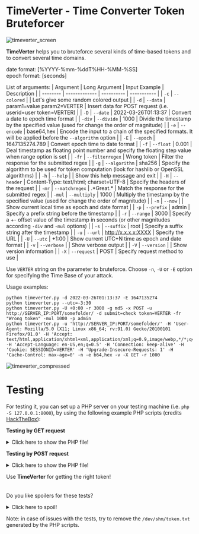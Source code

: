 <meta name="google-site-verification" content="eYOBomaN2YcylvNwoLtX2_8lz_6SnfKqLRidvk5Rrdo" />

# TimeVerter - Time Converter Token Bruteforcer

![timeverter_screen](https://user-images.githubusercontent.com/83867734/158734970-7aa3ba3d-047d-4229-9201-6180b3b95a51.png)

**TimeVerter** helps you to bruteforce several kinds of time-based tokens and to convert several time domains.

date format: [%YYYY-%mm-%ddT%HH-%MM-%SS]\
epoch format: [seconds]

List of arguments:
| Argument | Long Argument | Input Example | Description |
| -------- | ------------- | ---------- | ----------- |
| `-c` | `--colored` | | Let's give some random colored output |
| `-d` | `--data` | param1=value param2=VERTER | Insert data for POST request (i.e. userid=user token=VERTER) |
| `-D` | `--date` | 2022-03-26T01:13:37 | Convert a date to epoch time format |
| `-div` | `--divide` | 1000 | Divide the timestamp by the specified value (used for change the order of magnitude) |
| `-e` | `--encode` | base64,hex | Encode the input to a chain of the specified formats. It will be applied before the `--algorithm` option |
| `-E` | `--epoch` | 1647135274.789 | Convert epoch time to date format |
| `-f` | `--float` | 0.001 | Deal timestamp as floating point number and specify the floating step value when range option is set |
| `-fr` | `--filterregex` | Wrong token | Filter the response for the submitted regex |
| `-g` | `--algorithm` | sha256 | Specify the algorithm to be used for token computation (look for hashlib or OpenSSL algorithms) |
| `-h` | `--help` | | Show this help message and exit |
| `-H` | `--header` | Content-Type: text/html; charset=UTF-8 | Specify the headers of the request |
| `-mr` | `--matchregex` | .\*Great.\* | Match the response for the submitted regex |
| `-mul` | `--multiply` | 1000 | Multiply the timestamp by the specified value (used for change the order of magnitude) |
| `-n` | `--now` | | Show current local time as epoch and date format |
| `-p` | `--prefix` | admin | Specify a prefix string before the timestamp |
| `-r` | `--range` | 3000 | Specify a +- offset value of the timestamp in seconds (or other magnitudes according `-div` and `-mul` options) |
| `-s` | `--suffix` | root | Specify a suffix string after the timestamp |
| `-u` | `--url` | http://x.x.x.x:XXXX | Specify the URL |
| `-U` | `--utc` | +1:00 | Show current UTC+N time as epoch and date format |
| `-v` | `--verbose` | | Show verbose output |
| `-V` | `--version` | | Show version information |
| `-X` | `--request` | POST | Specify request method to use |

Use `VERTER` string on the parameter to bruteforce. Choose `-n`, `-U` or `-E` option for specifying the Time Base of your attack.

Usage examples:
```
python timeverter.py -d 2022-03-26T01:13:37 -E 1647135274
python timeverter.py --utc=-3:30
python timeverter.py -U +0:00 -r 3000 -g md5 -x POST -u http://SERVER_IP:PORT/somefolder/ -d submit=check token=VERTER -fr "Wrong token" -mul 1000 -p admin
python timeverter.py -u 'http://SERVER_IP:PORT/somefolder/' -H 'User-Agent: Mozilla/5.0 (X11; Linux x86_64; rv:91.0) Gecko/20100101 Firefox/91.0' -H 'Accept: text/html,application/xhtml+xml,application/xml;q=0.9,image/webp,*/*;q=0.8' -H 'Accept-Language: en-US,en;q=0.5' -H 'Connection: keep-alive' -H 'Cookie: SESSIONID=VERTER' -H 'Upgrade-Insecure-Requests: 1' -H 'Cache-Control: max-age=0' -n -e b64,hex -v -X GET -r 1000
```
![timeverter_compressed](https://user-images.githubusercontent.com/83867734/158840889-ceae7b4d-6e46-4a02-9957-fd3fa4f1c40b.gif)

# Testing
For testing it, you can set up a PHP server on your testing machine (i.e. `php -S 127.0.0.1:8000`), by using the following example PHP scripts (credits [HackTheBox](https://www.hackthebox.com/)):

**Testing by GET request**
<details>
  <summary>Click here to show the PHP file!</summary>
      
```php
<?php
// common header, can skip until READ_HERE mark
?>
<!DOCTYPE html>
<html lang="en">
<head>
<meta charset="utf-8">
<meta http-equiv="X-UA-Compatible" content="IE=edge">
<meta name="viewport" content="width=device-width, initial-scale=1">
<title>Broken Authentication Login - Reset token time()</title>
<link rel="stylesheet" href="https://stackpath.bootstrapcdn.com/bootstrap/4.5.2/css/bootstrap.min.css">
<script src="https://ajax.googleapis.com/ajax/libs/jquery/1.12.4/jquery.min.js"></script>
<script src="https://stackpath.bootstrapcdn.com/bootstrap/4.5.2/js/bootstrap.min.js"></script> 
<style>
	.login-form {
		width: 500px;
    	margin: 50px auto;
	}
    .login-form form {
    	margin-bottom: 15px;
        background: #f7f7f7;
        box-shadow: 0px 2px 2px rgba(0, 0, 0, 0.3);
        padding: 30px;
    }
    .login-form h2 {
        margin: 0 0 15px;
    }
    .form-control, .btn {
        min-height: 38px;
        border-radius: 2px;
    }
    .btn {        
        font-size: 15px;
        font-weight: bold;
    }
</style>
</head>
<body>
<div class="login-form">
<?php
// READ_HERE

// where we will save our token
$token_file = "/dev/shm/token.txt";

// if file does not exists, create a token for this test session
if (!(@file_exists($token_file))) {
  // get time in seconds
	$time = intval(microtime(true));

  // calculate token md5 hash
	$token = md5($time);

  // create and write tokenfile
  $fh = fopen($token_file, "w") or die("Unable to open file!");
  fwrite($fh, $token);
  fclose($fh);
}

// read token from file
function get_token($file) {
	$fh = fopen($file, "r");
	$token = fread($fh, filesize($file));
  // we shouldn't have any \r or \n, just to be safe
  $token = str_replace(PHP_EOL, '', $token);
	fclose($fh);
	return $token;
}

// if we have a GET as check that contain a token field, and the field is valid reply with "Great work", else just return "Wrong token"
if (isset($_GET['submit'])) {
	if ($_GET['submit'] === 'check') {
		$valid = get_token($token_file);
		if ($valid === $_GET['token']) {
			echo '<div class="alert alert-primary"> <strong>Great work!</strong></div>';
			exit;
		} else {
			echo '<div class="alert alert-warning"> <strong>Wrong token.</strong></div>';
		}
	}
}
?>
    <form action="" method="GET">
	<h2 class="text-center">Input a valid token</h2>	
        <div class="form-group">
            <input name="token" type="text" class="form-control" placeholder="Token" required="required">
        </div>

            <button value="check" name="submit" type="submit" class="btn btn-primary btn-block">Check</button>
        </div>
    </form>
</div>
</body>
</html>
```
</details>

**Testing by POST request**
<details>
  <summary>Click here to show the PHP file!</summary>
  
```php
<?php
// common header, can skip until READ_HERE mark
?>
<!DOCTYPE html>
<html lang="en">
<head>
<meta charset="utf-8">
<meta http-equiv="X-UA-Compatible" content="IE=edge">
<meta name="viewport" content="width=device-width, initial-scale=1">
<title>Broken Authentication Login - Reset token time()</title>
<link rel="stylesheet" href="https://stackpath.bootstrapcdn.com/bootstrap/4.5.2/css/bootstrap.min.css">
<script src="https://ajax.googleapis.com/ajax/libs/jquery/1.12.4/jquery.min.js"></script>
<script src="https://stackpath.bootstrapcdn.com/bootstrap/4.5.2/js/bootstrap.min.js"></script> 
<style>
	.login-form {
		width: 500px;
    	margin: 50px auto;
	}
    .login-form form {
    	margin-bottom: 15px;
        background: #f7f7f7;
        box-shadow: 0px 2px 2px rgba(0, 0, 0, 0.3);
        padding: 30px;
    }
    .login-form h2 {
        margin: 0 0 15px;
    }
    .form-control, .btn {
        min-height: 38px;
        border-radius: 2px;
    }
    .btn {        
        font-size: 15px;
        font-weight: bold;
    }
</style>
</head>
<body>
<div class="login-form">
<?php
// READ_HERE

// where we will save our token
$token_file = "/dev/shm/token.txt";

// if file does not exists, create a token for this test session
if (!(@file_exists($token_file))) {
  // get time in seconds
	$time = intval(microtime(true));

  // calculate token md5 hash
	$token = md5($time);

  // create and write tokenfile
  $fh = fopen($token_file, "w") or die("Unable to open file!");
  fwrite($fh, $token);
  fclose($fh);
}

// read token from file
function get_token($file) {
	$fh = fopen($file, "r");
	$token = fread($fh, filesize($file));
  // we shouldn't have any \r or \n, just to be safe
  $token = str_replace(PHP_EOL, '', $token);
	fclose($fh);
	return $token;
}

// if we have a POST as check that contain a token field, and the field is valid reply with "Great work", else just return "Wrong token"
if (isset($_POST['submit'])) {
	if ($_POST['submit'] === 'check') {
		$valid = get_token($token_file);
		if ($valid === $_POST['token']) {
			echo '<div class="alert alert-primary"> <strong>Great work!</strong></div>';
			exit;
		} else {
			echo '<div class="alert alert-warning"> <strong>Wrong token.</strong></div>';
		}
	}
}
?>
    <form action="" method="POST">
	<h2 class="text-center">Input a valid token</h2>	
        <div class="form-group">
            <input name="token" type="text" class="form-control" placeholder="Token" required="required">
        </div>

            <button value="check" name="submit" type="submit" class="btn btn-primary btn-block">Check</button>
        </div>
    </form>
</div>
</body>
</html>
```
</details>


Use **TimeVerter** for getting the right token!\
\
\
Do you like spoilers for these tests?
<details>
  <summary>Click here to spoil!</summary>
  
  ## GET request
  `python timeverter.py -d submit=check token=VERTER -u http://127.0.0.1:8000/token_get.php -X GET -g md5 -n -fr ".*Wrong.*" -r 3000`
      
  ## POST request
  `python timeverter.py -d submit=check token=VERTER -u http://127.0.0.1:8000/token_post.php -X POST -g md5 -n -mr "G[r]ea.*" -r 3000`
</details>

Note: in case of issues with the tests, try to remove the `/dev/shm/token.txt` generated by the PHP scripts.

